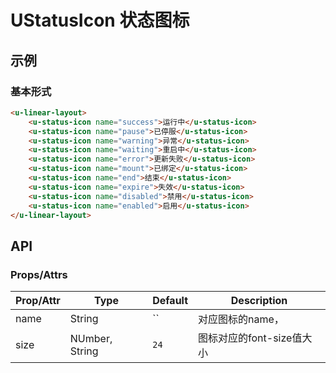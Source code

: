 # UStatusIcon 状态图标

## 示例
### 基本形式

``` html
<u-linear-layout>
    <u-status-icon name="success">运行中</u-status-icon>
    <u-status-icon name="pause">已停服</u-status-icon>
    <u-status-icon name="warning">异常</u-status-icon>
    <u-status-icon name="waiting">重启中</u-status-icon>
    <u-status-icon name="error">更新失败</u-status-icon>
    <u-status-icon name="mount">已绑定</u-status-icon>
    <u-status-icon name="end">结束</u-status-icon>
    <u-status-icon name="expire">失效</u-status-icon>
    <u-status-icon name="disabled">禁用</u-status-icon>
    <u-status-icon name="enabled">启用</u-status-icon>
</u-linear-layout>
```

## API
### Props/Attrs

| Prop/Attr | Type | Default | Description |
| --------- | ---- | ------- | ----------- |
| name | String | `` | 对应图标的name， |
| size | NUmber, String | `24` | 图标对应的font-size值大小 |
